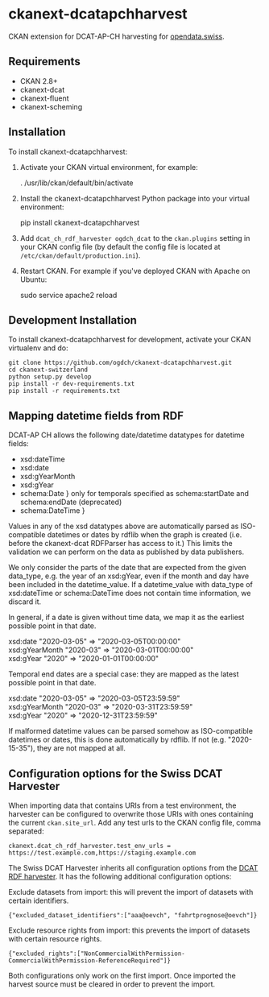ckanext-dcatapchharvest
=======================

CKAN extension for DCAT-AP-CH harvesting for [opendata.swiss](https://opendata.swiss).

## Requirements

- CKAN 2.8+
- ckanext-dcat
- ckanext-fluent
- ckanext-scheming

## Installation

To install ckanext-dcatapchharvest:

1. Activate your CKAN virtual environment, for example:

     . /usr/lib/ckan/default/bin/activate

2. Install the ckanext-dcatapchharvest Python package into your virtual environment:

     pip install ckanext-dcatapchharvest

3. Add `dcat_ch_rdf_harvester ogdch_dcat` to the `ckan.plugins` setting in your CKAN
   config file (by default the config file is located at
   `/etc/ckan/default/production.ini`).

4. Restart CKAN. For example if you've deployed CKAN with Apache on Ubuntu:

     sudo service apache2 reload

## Development Installation

To install ckanext-dcatapchharvest for development, activate your CKAN virtualenv and
do:

    git clone https://github.com/ogdch/ckanext-dcatapchharvest.git
    cd ckanext-switzerland
    python setup.py develop
    pip install -r dev-requirements.txt
    pip install -r requirements.txt

## Mapping datetime fields from RDF

DCAT-AP CH allows the following date/datetime datatypes for datetime fields:

- xsd:dateTime
- xsd:date
- xsd:gYearMonth
- xsd:gYear
- schema:Date     } only for temporals specified as schema:startDate and schema:endDate (deprecated)
- schema:DateTime }

Values in any of the xsd datatypes above are automatically parsed as ISO-compatible datetimes or dates by rdflib
when the graph is created (i.e. before the ckanext-dcat RDFParser has access to it.) This limits the validation
we can perform on the data as published by data publishers.

We only consider the parts of the date that are expected from the given data_type, e.g. the year of an xsd:gYear,
even if the month and day have been included in the datetime_value. If a datetime_value with data_type of 
xsd:dateTime or schema:DateTime does not contain time information, we discard it.

In general, if a date is given without time data, we map it as the earliest possible point in that date.

   xsd:date       "2020-03-05"   => "2020-03-05T00:00:00"  
   xsd:gYearMonth "2020-03"      => "2020-03-01T00:00:00"  
   xsd:gYear      "2020"         => "2020-01-01T00:00:00"  

Temporal end dates are a special case: they are mapped as the latest possible point in that date.

   xsd:date       "2020-03-05"   => "2020-03-05T23:59:59"  
   xsd:gYearMonth "2020-03"      => "2020-03-31T23:59:59"  
   xsd:gYear      "2020"         => "2020-12-31T23:59:59"  

If malformed datetime values can be parsed somehow as ISO-compatible datetimes or dates, this is done automatically
by rdflib. If not (e.g. "2020-15-35"), they are not mapped at all.

## Configuration options for the Swiss DCAT Harvester

When importing data that contains URIs from a test environment, the harvester can be configured
to overwrite those URIs with ones containing the current `ckan.site_url`. Add any test urls to
the CKAN config file, comma separated:

    ckanext.dcat_ch_rdf_harvester.test_env_urls = https://test.example.com,https://staging.example.com 

The Swiss DCAT Harvester inherits all configuration options from the [DCAT RDF harvester](https://github.com/ckan/ckanext-dcat#rdf-dcat-harvester). 
It has the following additional configuration options:

Exclude datasets from import: this will prevent the import of datasets with certain identifiers.

```
{"excluded_dataset_identifiers":["aaa@oevch", "fahrtprognose@oevch"]}
```

Exclude resource rights from import: this prevents the import of datasets with certain resource 
rights.

```
{"excluded_rights":["NonCommercialWithPermission-CommercialWithPermission-ReferenceRequired"]}
```

Both configurations only work on the first import. Once imported the harvest 
source must be cleared in order to prevent the import.

